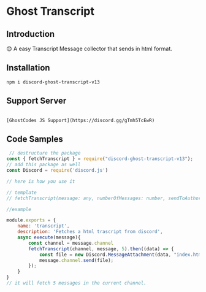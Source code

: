 # Ghost Transcript

## Introduction

😊 A easy Transcript Message collector that sends in html format. 


## Installation
```
npm i discord-ghost-transcript-v13
```


## Support Server
```

[GhostCodes JS Support](https://discord.gg/gTmh5TcEwR)

```

## Code Samples

``` javascript
 // destructure the package
const { fetchTranscript } = require("discord-ghost-transcript-v13");
// add this package as well
const Discord = require('discord.js')

// here is how you use it

// template
// fetchTranscript(message: any, numberOfMessages: number, sendToAuthor: boolean)

//example

module.exports = {
    name: 'transcript',
    description: 'Fetches a html trascript from discord',
    async execute(message){
        const channel = message.channel
        fetchTranscript(channel, message, 5).then((data) => {
            const file = new Discord.MessageAttachment(data, "index.html");
            message.channel.send(file);
        });
    }
}
// it will fetch 5 messages in the current channel. 
